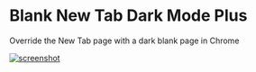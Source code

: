 # Blank New Tab Dark Mode Plus

Override the New Tab page with a dark blank page in Chrome

[![screenshot](/assets/screenshot1280.png?raw=true 'Screenshot')](https://chromewebstore.google.com/detail/blank-new-tab-dark-mode-p/hhmemibmpnihgolgghgpdfckalfkfcab?hl=en)
